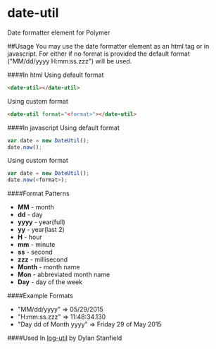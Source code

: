 # date-util
Date formatter element for Polymer

##Usage
You may use the date formatter element as an html tag or in javascript. For either if no format is provided the default format ("MM/dd/yyyy H:mm:ss.zzz") will be used.

####In html
Using default format
```html
<date-util></date-util>
```
Using custom format
```html
<date-util format="<format>"></date-util>
```
####In javascript
Using default format
```js
var date = new DateUtil();
date.now();
```
Using custom format
```js
var date = new DateUtil();
date.now(<format>);
```

####Format Patterns
  - **MM** - month
  - **dd** - day
  - **yyyy** - year(full)
  - **yy** - year(last 2)
  - **H** - hour
  - **mm** - minute
  - **ss** - second
  - **zzz** - millisecond
  - **Month** - month name
  - **Mon** - abbreviated month name
  - **Day** - day of the week
  
####Example Formats
* "MM/dd/yyyy" => 05/29/2015
* "H:mm:ss.zzz" => 11:48:34.130
* "Day dd of Month yyyy" => Friday 29 of May 2015
 

####Used In
[log-util](https://github.com/dylanstanfield/log-util) by Dylan Stanfield
